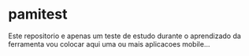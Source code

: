 # pamitest

Este repositorio e apenas um teste de estudo durante o aprendizado da ferramenta vou colocar aqui uma ou mais aplicacoes mobile...